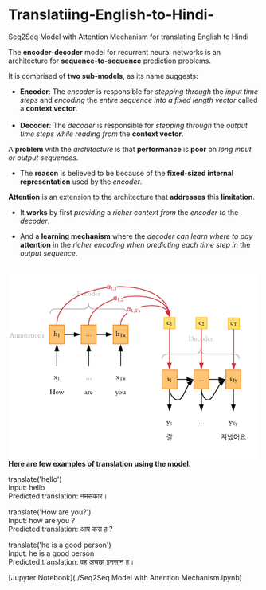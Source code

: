 # Translatiing-English-to-Hindi-
Seq2Seq Model with Attention Mechanism for translating English to Hindi

The **encoder-decoder** model for recurrent neural networks is an architecture for **sequence-to-sequence** prediction problems.

It is comprised of **two sub-models**, as its name suggests:

  - **Encoder**: The *encoder* is responsible for *stepping through* the *input time steps* and *encoding* the *entire sequence into a fixed length vector* called a **context vector**.
<br><br>
  - **Decoder**: The *decoder* is responsible for *stepping through* the *output time steps while reading from* the **context vector**.

A **problem** with the *architecture* is that **performance** is **poor** on *long input or output sequences*. 

- The **reason** is believed to be because of the **fixed-sized internal representation** used by the *encoder*.<br>

 
**Attention** is an extension to the architecture that **addresses** this **limitation**. 

 - It **works** by first *providing* a *richer context from* the *encoder to* the *decoder*. 
 
 
 - And a **learning mechanism** where the *decoder can learn where to pay* **attention** in the *richer encoding when predicting each time step in* the *output sequence*.

<br> 
<center><img src="https://raw.githubusercontent.com/insaid2018/DeepLearning/master/images/attention_mechanism.png"/></center
 
 **Here are few examples of translation using the model.**
  
 translate('hello')<br>
 Input: <start> hello <end> <br>
 Predicted translation: नमसकार। <end> <br>
  
 translate('How are you?')<br>
 Input: <start> how are you ? <end> <br>
 Predicted translation: आप कस ह ? <end> <br>
  
  
 translate('he is a good person')<br>
 Input: <start> he is a good person <end> <br>
 Predicted translation: वह अचछा इनसान ह। <end> <br>
  
 [Jupyter Notebook](./Seq2Seq Model with Attention Mechanism.ipynb)
